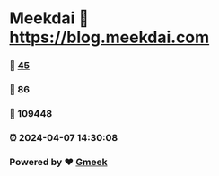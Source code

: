 # Meekdai :link: https://blog.meekdai.com 
### :page_facing_up: [45](https://blog.meekdai.com/tag.html) 
### :speech_balloon: 86 
### :hibiscus: 109448 
### :alarm_clock: 2024-04-07 14:30:08 
### Powered by :heart: [Gmeek](https://github.com/Meekdai/Gmeek)
